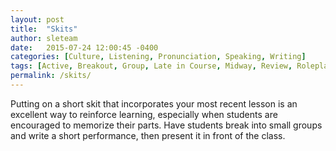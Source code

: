 ```yaml
---
layout: post
title:  "Skits"
author: sleteam
date:   2015-07-24 12:00:45 -0400
categories: [Culture, Listening, Pronunciation, Speaking, Writing]
tags: [Active, Breakout, Group, Late in Course, Midway, Review, Roleplay]
permalink: /skits/
---
```

Putting on a short skit that incorporates your most recent lesson is an excellent way to reinforce learning, especially when students are encouraged to memorize their parts. Have students break into small groups and write a short performance, then present it in front of the class.